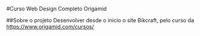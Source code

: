#Curso Web Design Completo Origamid 

##Sobre o projeto 
  Desenvolver desde o inicio o site Bikcraft, pelo curso da https://www.origamid.com/cursos/
  
  

